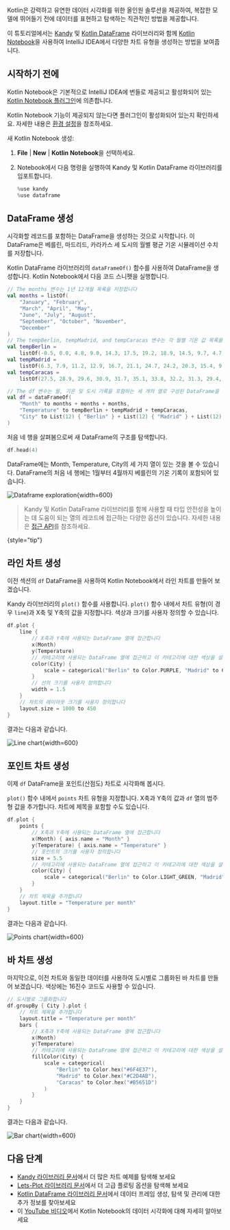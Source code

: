 [//]: # (title: Kandy를 사용한 Kotlin Notebook의 데이터 시각화)

Kotlin은 강력하고 유연한 데이터 시각화를 위한 올인원 솔루션을 제공하여, 복잡한 모델에 뛰어들기 전에 데이터를 표현하고 탐색하는 직관적인 방법을 제공합니다.

이 튜토리얼에서는 [Kandy](https://kotlin.github.io/kandy/welcome.html) 및 [Kotlin DataFrame](https://kotlin.github.io/dataframe/home.html) 라이브러리와 함께 [Kotlin Notebook](kotlin-notebook-overview.md)을 사용하여 IntelliJ IDEA에서 다양한 차트 유형을 생성하는 방법을 보여줍니다.

## 시작하기 전에

Kotlin Notebook은 기본적으로 IntelliJ IDEA에 번들로 제공되고 활성화되어 있는 [Kotlin Notebook 플러그인](https://plugins.jetbrains.com/plugin/16340-kotlin-notebook)에 의존합니다.

Kotlin Notebook 기능이 제공되지 않는다면 플러그인이 활성화되어 있는지 확인하세요. 자세한 내용은 [환경 설정](kotlin-notebook-set-up-env.md)을 참조하세요.

새 Kotlin Notebook 생성:

1. **File** | **New** | **Kotlin Notebook**을 선택하세요.

2. Notebook에서 다음 명령을 실행하여 Kandy 및 Kotlin DataFrame 라이브러리를 임포트합니다.

    ```kotlin
    %use kandy
    %use dataframe
    ```

## DataFrame 생성

시각화할 레코드를 포함하는 DataFrame을 생성하는 것으로 시작합니다. 이 DataFrame은 베를린, 마드리드, 카라카스 세 도시의 월별 평균 기온 시뮬레이션 수치를 저장합니다.

Kotlin DataFrame 라이브러리의 `dataFrameOf()` 함수를 사용하여 DataFrame을 생성합니다. Kotlin Notebook에서 다음 코드 스니펫을 실행합니다.

```kotlin
// The months 변수는 1년 12개월 목록을 저장합니다
val months = listOf(
    "January", "February",
    "March", "April", "May",
    "June", "July", "August",
    "September", "October", "November",
    "December"
)
// The tempBerlin, tempMadrid, and tempCaracas 변수는 각 월별 기온 값 목록을 저장합니다
val tempBerlin =
    listOf(-0.5, 0.0, 4.8, 9.0, 14.3, 17.5, 19.2, 18.9, 14.5, 9.7, 4.7, 1.0)
val tempMadrid =
    listOf(6.3, 7.9, 11.2, 12.9, 16.7, 21.1, 24.7, 24.2, 20.3, 15.4, 9.9, 6.6)
val tempCaracas =
    listOf(27.5, 28.9, 29.6, 30.9, 31.7, 35.1, 33.8, 32.2, 31.3, 29.4, 28.9, 27.6)

// The df 변수는 월, 기온 및 도시 기록을 포함하는 세 개의 열로 구성된 DataFrame을 저장합니다
val df = dataFrameOf(
    "Month" to months + months + months,
    "Temperature" to tempBerlin + tempMadrid + tempCaracas,
    "City" to List(12) { "Berlin" } + List(12) { "Madrid" } + List(12) { "Caracas" }
)
```

처음 네 행을 살펴봄으로써 새 DataFrame의 구조를 탐색합니다.

```kotlin
df.head(4)
```

DataFrame에는 Month, Temperature, City의 세 가지 열이 있는 것을 볼 수 있습니다. DataFrame의 처음 네 행에는 1월부터 4월까지 베를린의 기온 기록이 포함되어 있습니다.

![Dataframe exploration](visualization-dataframe-temperature.png){width=600}

> Kandy 및 Kotlin DataFrame 라이브러리를 함께 사용할 때 타입 안전성을 높이는 데 도움이 되는 열의 레코드에 접근하는 다양한 옵션이 있습니다. 자세한 내용은 [접근 API](https://kotlin.github.io/dataframe/apilevels.html)를 참조하세요.
>
{style="tip"}

## 라인 차트 생성

이전 섹션의 `df` DataFrame을 사용하여 Kotlin Notebook에서 라인 차트를 만들어 보겠습니다.

Kandy 라이브러리의 `plot()` 함수를 사용합니다. `plot()` 함수 내에서 차트 유형(이 경우 `line`)과 X축 및 Y축의 값을 지정합니다. 색상과 크기를 사용자 정의할 수 있습니다.

```kotlin
df.plot {
    line {
        // X축과 Y축에 사용되는 DataFrame 열에 접근합니다
        x(Month)
        y(Temperature)
        // 카테고리에 사용되는 DataFrame 열에 접근하고 이 카테고리에 대한 색상을 설정합니다
        color(City) {
            scale = categorical("Berlin" to Color.PURPLE, "Madrid" to Color.ORANGE, "Caracas" to Color.GREEN)
        }
        // 선의 크기를 사용자 정의합니다
        width = 1.5
    }
    // 차트의 레이아웃 크기를 사용자 정의합니다
    layout.size = 1000 to 450
}
```

결과는 다음과 같습니다.

![Line chart](visualization-line-chart.svg){width=600}

## 포인트 차트 생성

이제 `df` DataFrame을 포인트(산점도) 차트로 시각화해 봅시다.

`plot()` 함수 내에서 `points` 차트 유형을 지정합니다. X축과 Y축의 값과 `df` 열의 범주형 값을 추가합니다. 차트에 제목을 포함할 수도 있습니다.

```kotlin
df.plot {
    points {
        // X축과 Y축에 사용되는 DataFrame 열에 접근합니다
        x(Month) { axis.name = "Month" }
        y(Temperature) { axis.name = "Temperature" }
        // 포인트의 크기를 사용자 정의합니다
        size = 5.5
        // 카테고리에 사용되는 DataFrame 열에 접근하고 이 카테고리에 대한 색상을 설정합니다
        color(City) {
            scale = categorical("Berlin" to Color.LIGHT_GREEN, "Madrid" to Color.BLACK, "Caracas" to Color.YELLOW)
        }
    }
    // 차트 제목을 추가합니다
    layout.title = "Temperature per month"
}
```

결과는 다음과 같습니다.

![Points chart](visualization-points-chart.svg){width=600}

## 바 차트 생성

마지막으로, 이전 차트와 동일한 데이터를 사용하여 도시별로 그룹화된 바 차트를 만들어 보겠습니다. 색상에는 16진수 코드도 사용할 수 있습니다.

```kotlin
// 도시별로 그룹화합니다
df.groupBy { City }.plot {
    // 차트 제목을 추가합니다
    layout.title = "Temperature per month"
    bars {
        // X축과 Y축에 사용되는 DataFrame 열에 접근합니다
        x(Month)
        y(Temperature)
        // 카테고리에 사용되는 DataFrame 열에 접근하고 이 카테고리에 대한 색상을 설정합니다
        fillColor(City) {
            scale = categorical(
                "Berlin" to Color.hex("#6F4E37"),
                "Madrid" to Color.hex("#C2D4AB"),
                "Caracas" to Color.hex("#B5651D")
            )
        }
    }
}
```

결과는 다음과 같습니다.

![Bar chart](visualization-bar-chart.svg){width=600}

## 다음 단계

* [Kandy 라이브러리 문서](https://kotlin.github.io/kandy/examples.html)에서 더 많은 차트 예제를 탐색해 보세요
* [Lets-Plot 라이브러리 문서](lets-plot.md)에서 더 고급 플로팅 옵션을 탐색해 보세요
* [Kotlin DataFrame 라이브러리 문서](https://kotlin.github.io/dataframe/info.html)에서 데이터 프레임 생성, 탐색 및 관리에 대한 추가 정보를 찾아보세요
* 이 [YouTube 비디오]( https://www.youtube.com/watch?v=m4Cqz2_P9rI&t=4s)에서 Kotlin Notebook의 데이터 시각화에 대해 자세히 알아보세요